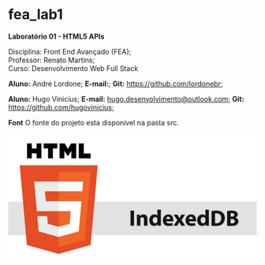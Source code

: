 # fea_lab1

**Laboratório 01 - HTML5 APIs**

Disciplina: Front End Avançado (FEA);  
Professor: Renato Martins;  
Curso: Desenvolvimento Web Full Stack  

**Aluno:** André Lordone;
**E-mail:**;
**Git:** https://github.com/lordonebr;

**Aluno:** Hugo Vinicius;
**E-mail:** hugo.desenvolvimento@outlook.com;
**Git:** https://github.com/hugovinicius;

**Font**
O fonte do projeto esta disponível na pasta src.

<img src="https://github.com/lordonebr/fea_lab1/blob/master/img_git/banner_apresentacao.jpg?raw=true"/><br/>


